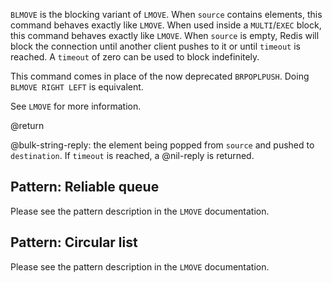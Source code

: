 `BLMOVE` is the blocking variant of `LMOVE`. When `source` contains elements,
this command behaves exactly like `LMOVE`. When used inside a `MULTI`/`EXEC`
block, this command behaves exactly like `LMOVE`. When `source` is empty, Redis
will block the connection until another client pushes to it or until `timeout`
is reached. A `timeout` of zero can be used to block indefinitely.

This command comes in place of the now deprecated `BRPOPLPUSH`. Doing
`BLMOVE RIGHT LEFT` is equivalent.

See `LMOVE` for more information.

@return

@bulk-string-reply: the element being popped from `source` and pushed to
`destination`. If `timeout` is reached, a @nil-reply is returned.

## Pattern: Reliable queue

Please see the pattern description in the `LMOVE` documentation.

## Pattern: Circular list

Please see the pattern description in the `LMOVE` documentation.
